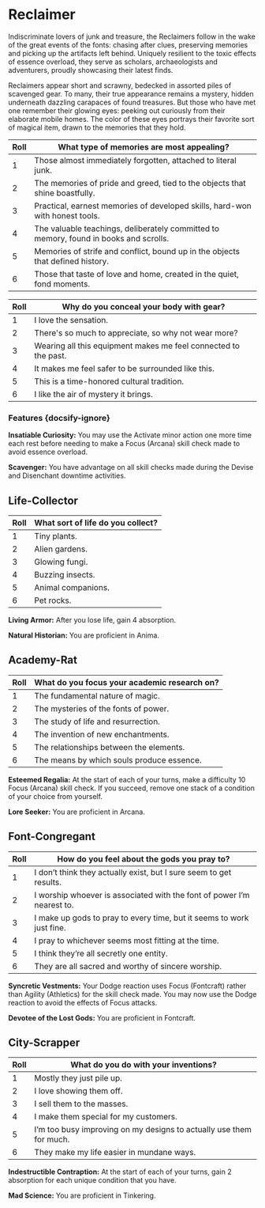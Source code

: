 # Reclaimer

Indiscriminate lovers of junk and treasure, the Reclaimers follow in the wake of the great events of the fonts: chasing after clues, preserving memories and picking up the artifacts left behind.
Uniquely resilient to the toxic effects of essence overload, they serve as scholars, archaeologists and adventurers, proudly showcasing their latest finds.

Reclaimers appear short and scrawny, bedecked in assorted piles of scavenged gear. To many, their true appearance remains a mystery, hidden underneath dazzling carapaces of found treasures.
But those who have met one remember their glowing eyes: peeking out curiously from their elaborate mobile homes.
The color of these eyes portrays their favorite sort of magical item, drawn to the memories that they hold.

<div class="side-panel">

| Roll | What type of memories are most appealing?                                             |
| ---- | ------------------------------------------------------------------------------------- |
| 1    | Those almost immediately forgotten, attached to literal junk.                         |
| 2    | The memories of pride and greed, tied to the objects that shine boastfully.           |
| 3    | Practical, earnest memories of developed skills, hard-won with honest tools.          |
| 4    | The valuable teachings, deliberately committed to memory, found in books and scrolls. |
| 5    | Memories of strife and conflict, bound up in the objects that defined history.        |
| 6    | Those that taste of love and home, created in the quiet, fond moments.                |

| Roll | Why do you conceal your body with gear?                         |
| ---- | --------------------------------------------------------------- |
| 1    | I love the sensation.                                           |
| 2    | There's so much to appreciate, so why not wear more?            |
| 3    | Wearing all this equipment makes me feel connected to the past. |
| 4    | It makes me feel safer to be surrounded like this.              |
| 5    | This is a time-honored cultural tradition.                      |
| 6    | I like the air of mystery it brings.                            |

</div>

### Features {docsify-ignore}

**Insatiable Curiosity:** You may use the Activate minor action one more time each rest before needing to make a Focus (Arcana) skill check made to avoid essence overload.

**Scavenger:** You have advantage on all skill checks made during the Devise and Disenchant downtime activities.

## Life-Collector

| Roll | What sort of life do you collect? |
| ---- | --------------------------------- |
| 1    | Tiny plants.                      |
| 2    | Alien gardens.                    |
| 3    | Glowing fungi.                    |
| 4    | Buzzing insects.                  |
| 5    | Animal companions.                |
| 6    | Pet rocks.                        |

**Living Armor:** After you lose life, gain 4 absorption.

**Natural Historian:** You are proficient in Anima.

## Academy-Rat

| Roll | What do you focus your academic research on? |
| ---- | -------------------------------------------- |
| 1    | The fundamental nature of magic.             |
| 2    | The mysteries of the fonts of power.         |
| 3    | The study of life and resurrection.          |
| 4    | The invention of new enchantments.           |
| 5    | The relationships between the elements.      |
| 6    | The means by which souls produce essence.    |

**Esteemed Regalia:** At the start of each of your turns, make a difficulty 10 Focus (Arcana) skill check. If you succeed, remove one stack of a condition of your choice from yourself.

**Lore Seeker:** You are proficient in Arcana.

## Font-Congregant

| Roll | How do you feel about the gods you pray to?                            |
| ---- | ---------------------------------------------------------------------- |
| 1    | I don’t think they actually exist, but I sure seem to get results.     |
| 2    | I worship whoever is associated with the font of power I’m nearest to. |
| 3    | I make up gods to pray to every time, but it seems to work just fine.  |
| 4    | I pray to whichever seems most fitting at the time.                    |
| 5    | I think they’re all secretly one entity.                               |
| 6    | They are all sacred and worthy of sincere worship.                     |

**Syncretic Vestments:** Your Dodge reaction uses Focus (Fontcraft) rather than Agility (Athletics) for the skill check made. You may now use the Dodge reaction to avoid the effects of Focus attacks.

**Devotee of the Lost Gods:** You are proficient in Fontcraft.

## City-Scrapper

| Roll | What do you do with your inventions?                                |
| ---- | ------------------------------------------------------------------- |
| 1    | Mostly they just pile up.                                           |
| 2    | I love showing them off.                                            |
| 3    | I sell them to the masses.                                          |
| 4    | I make them special for my customers.                               |
| 5    | I’m too busy improving on my designs to actually use them for much. |
| 6    | They make my life easier in mundane ways.                           |

**Indestructible Contraption:** At the start of each of your turns, gain 2 absorption for each unique condition that you have.

**Mad Science:** You are proficient in Tinkering.
